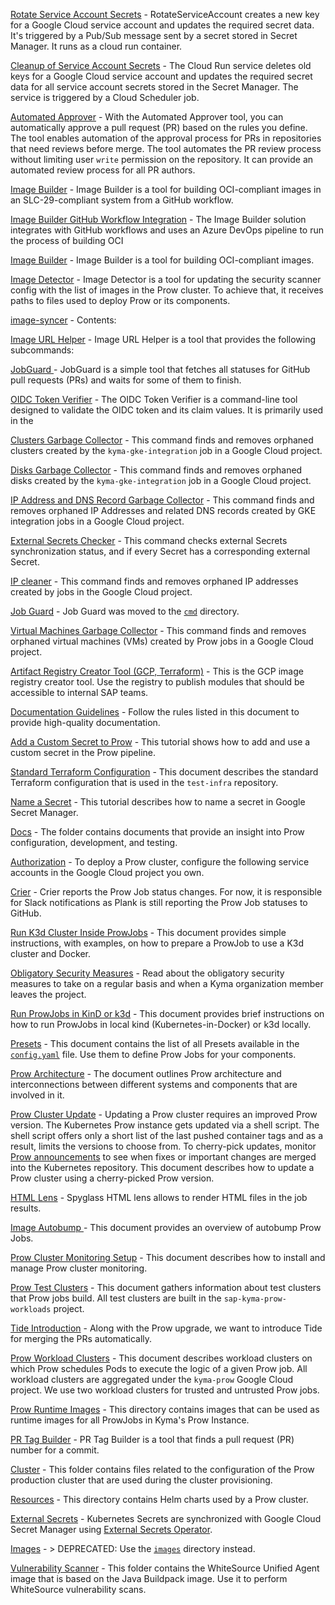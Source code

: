 [Rotate Service Account Secrets](/cmd/cloud-run/rotate-service-account/README.md) - RotateServiceAccount creates a new key for a Google Cloud service account and updates the required secret data. It's triggered by a  Pub/Sub message sent by a secret stored in Secret Manager. It runs as a cloud run container.

[Cleanup of Service Account Secrets](/cmd/cloud-run/service-account-keys-cleaner/README.md) - The Cloud Run service deletes old keys for a Google Cloud service account and updates the required secret data for all service account secrets stored in the Secret Manager. The service is triggered by a Cloud Scheduler job.

[Automated Approver](/cmd/external-plugins/automated-approver/README.md) - With the Automated Approver tool, you can automatically approve a pull request (PR) based on the rules you define. The tool enables automation of the approval process for PRs in repositories that need reviews before merge. The tool automates the PR review process without limiting user `write` permission on the repository. It can provide an automated review process for all PR authors.

[Image Builder](/cmd/image-builder/README.md) - Image Builder is a tool for building OCI-compliant images in an SLC-29-compliant system from a GitHub workflow.

[Image Builder GitHub Workflow Integration](/cmd/image-builder/github-workflow-integration.md) - The Image Builder solution integrates with GitHub workflows and uses an Azure DevOps pipeline to run the process of building OCI

[Image Builder](/cmd/image-builder/image-builder.md) - Image Builder is a tool for building OCI-compliant images.

[Image Detector](/cmd/image-detector/README.md) - Image Detector is a tool for updating the security scanner config with the list of images in the Prow cluster. To achieve that, it receives paths to files used to deploy Prow or its components.

[image-syncer](/cmd/image-syncer/README.md) - Contents:

[Image URL Helper](/cmd/image-url-helper/README.md) - Image URL Helper is a tool that provides the following subcommands:

[JobGuard ](/cmd/jobguard/README.md) - JobGuard is a simple tool that fetches all statuses for GitHub pull requests (PRs) and waits for some of them to finish.

[OIDC Token Verifier](/cmd/oidc-token-verifier/README.md) - The OIDC Token Verifier is a command-line tool designed to validate the OIDC token and its claim values. It is primarily used in the

[Clusters Garbage Collector](/cmd/tools/clusterscollector/README.md) - This command finds and removes orphaned clusters created by the `kyma-gke-integration` job in a Google Cloud project.

[Disks Garbage Collector](/cmd/tools/diskscollector/README.md) - This command finds and removes orphaned disks created by the `kyma-gke-integration` job in a Google Cloud project.

[IP Address and DNS Record Garbage Collector](/cmd/tools/dnscollector/README.md) - This command finds and removes orphaned IP Addresses and related DNS records created by GKE integration jobs in a Google Cloud project.

[External Secrets Checker](/cmd/tools/externalsecretschecker/README.md) - This command checks external Secrets synchronization status, and if every Secret has a corresponding external Secret.

[IP cleaner](/cmd/tools/ipcleaner/README.md) - This command finds and removes orphaned IP addresses created by jobs in the Google Cloud project.

[Job Guard](/cmd/tools/jobguard/README.md) - Job Guard was moved to the [`cmd`](/cmd/jobguard) directory.

[Virtual Machines Garbage Collector](/cmd/tools/vmscollector/README.md) - This command finds and removes orphaned virtual machines (VMs) created by Prow jobs in a Google Cloud project.

[Artifact Registry Creator Tool (GCP, Terraform)](/configs/terraform/modules/artifact-registry/README.md) - This is the GCP image registry creator tool. Use the registry to publish modules that should be accessible to internal SAP teams.

[Documentation Guidelines](/docs/documentation_guidelines.md) - Follow the rules listed in this document to provide high-quality documentation.

[Add a Custom Secret to Prow](/docs/how-to/how-to-add-custom-secret.md) - This tutorial shows how to add and use a custom secret in the Prow pipeline.

[Standard Terraform Configuration](/docs/how-to/how-to-create-standard-terraform-config.md) - This document describes the standard Terraform configuration that is used in the `test-infra` repository. 

[Name a Secret](/docs/how-to/how-to-name-secret.md) - This tutorial describes how to name a secret in Google Secret Manager.

[Docs](/docs/prow/README.md) - The folder contains documents that provide an insight into Prow configuration, development, and testing.

[Authorization](/docs/prow/authorization.md) - To deploy a Prow cluster, configure the following service accounts in the Google Cloud project you own.

[Crier](/docs/prow/crier.md) - Crier reports the Prow Job status changes. For now, it is responsible for Slack notifications as Plank is still reporting the Prow Job statuses to GitHub.

[Run K3d Cluster Inside ProwJobs](/docs/prow/k3d-no-ssh.md) - This document provides simple instructions, with examples, on how to prepare a ProwJob to use a K3d cluster and Docker.

[Obligatory Security Measures](/docs/prow/obligatory-security-measures.md) - Read about the obligatory security measures to take on a regular basis and when a Kyma organization member leaves the project.

[Run ProwJobs in KinD or k3d](/docs/prow/pj-in-kind.md) - This document provides brief instructions on how to run ProwJobs in local kind (Kubernetes-in-Docker) or k3d locally.

[Presets](/docs/prow/presets.md) - This document contains the list of all Presets available in the [`config.yaml`](/prow/config.yaml) file. Use them to define Prow Jobs for your components.

[Prow Architecture](/docs/prow/prow-architecture.md) - The document outlines Prow architecture and interconnections between different systems and components that are involved in it.

[Prow Cluster Update](/docs/prow/prow-cluster-update.md) - Updating a Prow cluster requires an improved Prow version. The Kubernetes Prow instance gets updated via a shell script. The shell script offers only a short list of the last pushed container tags and as a result, limits the versions to choose from. To cherry-pick updates, monitor [Prow announcements](https://docs.prow.k8s.io/docs/announcements/) to see when fixes or important changes are merged into the Kubernetes repository. This document describes how to update a Prow cluster using a cherry-picked Prow version.

[HTML Lens](/docs/prow/prow-html-lens.md) - Spyglass HTML lens allows to render HTML files in the job results.

[Image Autobump ](/docs/prow/prow-jobs-autobump.md) - This document provides an overview of autobump Prow Jobs. 

[Prow Cluster Monitoring Setup](/docs/prow/prow-monitoring.md) - This document describes how to install and manage Prow cluster monitoring. 

[Prow Test Clusters](/docs/prow/test-clusters.md) - This document gathers information about test clusters that Prow jobs build. All test clusters are built in the `sap-kyma-prow-workloads` project.

[Tide Introduction](/docs/prow/tide-introduction-notes.md) - Along with the Prow upgrade, we want to introduce Tide for merging the PRs automatically.

[Prow Workload Clusters](/docs/prow/workload-clusters.md) - This document describes workload clusters on which Prow schedules Pods to execute the logic of a given Prow job. All workload clusters are aggregated under the `kyma-prow` Google Cloud project. We use two workload clusters for trusted and untrusted Prow jobs.

[Prow Runtime Images](/images/README.md) - This directory contains images that can be used as runtime images for all ProwJobs in Kyma's Prow Instance.

[PR Tag Builder](/pkg/tools/prtagbuilder/README.md) - PR Tag Builder is a tool that finds a pull request (PR) number for a commit.

[Cluster](/prow/cluster/README.md) - This folder contains files related to the configuration of the Prow production cluster that are used during the cluster provisioning.

[Resources](/prow/cluster/resources/README.md) - This directory contains Helm charts used by a Prow cluster.

[External Secrets](/prow/cluster/resources/external-secrets/README.md) - Kubernetes Secrets are synchronized with Google Cloud Secret Manager using [External Secrets Operator](https://github.com/external-secrets/external-secrets).

[Images](/prow/images/README.md) - > DEPRECATED: Use the [`images`](/images) directory instead.

[Vulnerability Scanner](/prow/images/whitesource-scanner/README.md) - This folder contains the WhiteSource Unified Agent image that is based on the Java Buildpack image. Use it to perform WhiteSource vulnerability scans.